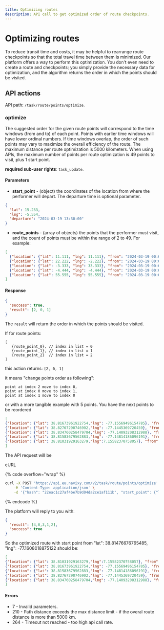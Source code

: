 ```yaml
---
title: Optimizing routes
description: API call to get optimized order of route checkpoints.
---
```


# Optimizing routes

To reduce transit time and costs, it may be helpful to rearrange route checkpoints so that the total travel time between them is minimized. Our platform offers a way to perform this optimization. You don't even need to create a route and checkpoints; you simply provide the necessary data for optimization, and the algorithm returns the order in which the points should be visited.

## API actions

API path: `/task/route/points/optimize`.

### optimize

The suggested order for the given route points will correspond to the time windows (from and to) of each point. Points with earlier time windows will have lower ordinal numbers. If time windows overlap, the order of such points may vary to maximize the overall efficiency of the route. The maximum distance per route optimization is 5000 kilometers. When using APIs, the maximum number of points per route optimization is 49 points to visit, plus 1 start point.

**required sub-user rights**: `task_update`.

#### Parameters

* **start\_point** - (object) the coordinates of the location from where the performer will depart. The departure time is optional parameter.

```json
{
  "lat": 15.233,
  "lng": -5.554,
  "departure": "2024-03-19 13:30:00"
}
```

* **route\_points** - (array of objects) the points that the performer must visit, and the count of points must be within the range of 2 to 49. For example:

```json
[
  {"location": {"lat": 11.111, "lng": 11.111}, "from": "2024-03-19 00:00:00", "to": "2024-03-19 23:59:00"},
  {"location": {"lat": 22.222, "lng": -2.222}, "from": "2024-03-19 00:00:00", "to": "2024-03-19 23:59:00"},
  {"location": {"lat": -3.333, "lng": 33.333}, "from": "2024-03-19 00:00:00", "to": "2024-03-19 23:59:00"},
  {"location": {"lat": -4.444, "lng": -4.444}, "from": "2024-03-19 00:00:00", "to": "2024-03-19 23:59:00"},
  {"location": {"lat": 55.555, "lng": 55.555}, "from": "2024-03-19 00:00:00", "to": "2024-03-19 23:59:00"}
]
```

#### Response

```json
{
  "success": true,
  "result": [2, 0, 1] 
}
```

The `result` will return the order in which the points should be visited.

If for route points:

```
[
   {route_point_0}, // index in list = 0
   {route_point_1}, // index in list = 1
   {route_point_2}  // index in list = 2
]
```

this action returns: `[2, 0, 1]`

it means "change points order as following":

```
point at index 2 move to index 0,
point at index 0 move to index 1,
point at index 1 move to index 0
```

or with a more tangible example with 5 points. You have the next points to be reordered

```json
[
{"location": {"lat": 38.81673961922754,"lng": -77.15569496154785}, "from": "2024-03-19 00:00:00", "to": "2024-03-19 23:59:00"}, // it has index 0
{"location": {"lat": 38.82767290746902,"lng": -77.1445369720459}, "from": "2024-03-19 00:00:00", "to": "2024-03-19 23:59:00"}, // it has index 1
{"location": {"lat": 38.834760258479704,"lng": -77.14093208312988}, "from": "2024-03-19 00:00:00", "to": "2024-03-19 23:59:00"}, // this one with index 2
{"location": {"lat": 38.81583679562883,"lng": -77.14814186096191}, "from": "2024-03-19 00:00:00", "to": "2024-03-19 23:59:00"}, // this with index 3
{"location": {"lat": 38.81031929163279,"lng":7.15582370758057}, "from": "2024-03-19 00:00:00", "to": "2024-03-19 23:59:00"} // and this one has index 4
]
```

The API request will be

cURL

{% code overflow="wrap" %}
```sh
curl -X POST 'https://api.eu.navixy.com/v2/task/route/points/optimize' \
    -H 'Content-Type: application/json' \
    -d '{"hash": "22eac1c27af4be7b9d04da2ce1af111b", "start_point": {"lat": 38.81476676765485,  "lng": -77.1608018875122}, "route_points": [{"location": {"lat": 38.81673961922754,"lng": -77.15569496154785}, "from": "2024-03-19 00:00:00", "to": "2024-03-19 23:59:00"}, {"location": {"lat": 38.82767290746902,"lng": -77.1445369720459}, "from": "2024-03-19 00:00:00", "to": "2024-03-19 23:59:00"}, {"location": {"lat": 38.834760258479704,"lng": -77.14093208312988}, "from": "2024-03-19 00:00:00", "to": "2024-03-19 23:59:00"}, {"location": {"lat": 38.81583679562883,"lng": -77.14814186096191}, "from": "2024-03-19 00:00:00", "to": "2024-03-19 23:59:00"}, {"location": {"lat": 38.81031929163279,"lng":7.15582370758057}, "from": "2024-03-19 00:00:00", "to": "2024-03-19 23:59:00"}]}'
```
{% endcode %}

The platform will reply to you with:

```json
{
  "result": [4,0,3,1,2],
  "success": true
}
```

So the optimized route with start point from "lat": 38.81476676765485, "lng": -77.1608018875122 should be:

```json
[
{"location": {"lat": 38.81031929163279,"lng":7.15582370758057}, "from": "2024-03-19 00:00:00", "to": "2024-03-19 23:59:00"}, // this one had index 4, now it is the first point to visit
{"location": {"lat": 38.81673961922754,"lng": -77.15569496154785}, "from": "2024-03-19 00:00:00", "to": "2024-03-19 23:59:00"}, // it had index 0, now it is the second point to visit
{"location": {"lat": 38.81583679562883,"lng": -77.14814186096191}, "from": "2024-03-19 00:00:00", "to": "2024-03-19 23:59:00"}, // this with index 3 becomes the third point to visit
{"location": {"lat": 38.82767290746902,"lng": -77.1445369720459}, "from": "2024-03-19 00:00:00", "to": "2024-03-19 23:59:00"}, // it had index 1, now it is the fourth point to visit
{"location": {"lat": 38.834760258479704,"lng": -77.14093208312988}, "from": "2024-03-19 00:00:00", "to": "2024-03-19 23:59:00"} // and this one with index 2, now it is the last fifth point to visit
]
```

#### Errors

* 7 - Invalid parameters.
* 210 - Path distance exceeds the max distance limit - if the overal route distance is more than 5000 km.
* 264 - Timeout not reached - too high api call rate.
